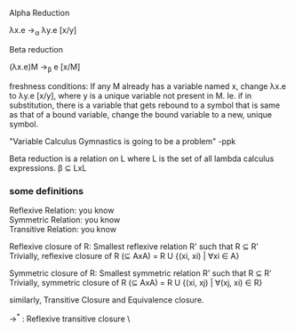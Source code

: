 Alpha Reduction

λx.e  -><sub>α</sub>  λy.e [x/y]



Beta reduction

(λx.e)M  -><sub>β</sub>  e [x/M]


freshness conditions:
If any M already has a variable named x, change λx.e to λy.e [x/y], where y is a unique variable not present in M.
Ie. if in substitution, there is a variable that gets rebound to a symbol that is same as that of a bound variable, change the bound variable to a new, unique symbol.

"Variable Calculus Gymnastics is going to be a problem" -ppk


Beta reduction is a relation on L where L is the set of all lambda calculus expressions.
β ⊆ LxL



### some definitions
Reflexive Relation: you know \
Symmetric Relation: you know \
Transitive Relation: you know

Reflexive closure of R: Smallest reflexive relation R' such that R ⊆ R'\
Trivially, reflexive closure of R (⊆ AxA) = R U {(xi, xi) | ∀xi ∈ A}

Symmetric closure of R: Smallest symmetric relation R' such that R ⊆ R' \
    Trivially, symmetric closure of R (⊆ AxA) = R U {(xi, xj) | ∀(xj, xi) ∈ R}

similarly, Transitive Closure and Equivalence closure.

-><sup>*</sup> : Reflexive transitive closure \
